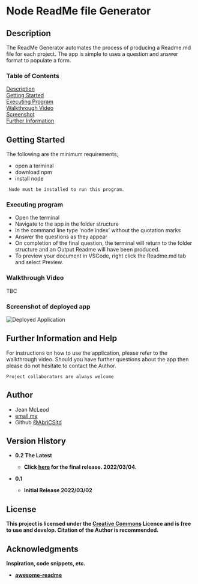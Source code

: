 # Node ReadMe file Generator


## Description

The ReadMe Generator automates the process of producing a Readme.md file for each project. 
The app is simple to uses a question and snswer format to populate a form.
<br>
### Table of Contents
[Description](https://github.com/AbriCS/Readme-Generator#description)<br>
[Getting Started](https://github.com/AbriCS/Readme-Generator#getting-started)<br>
[Executing Program](https://github.com/AbriCS/Readme-Generator#executing-program)<br>
[Walkthrough Video](https://github.com/AbriCS/Readme-Generator#walkthrough-video)<br>
[Screenshot](https://github.com/AbriCS/Readme-Generator#screenshot)<br>
[Further Information](https://github.com/AbriCS/Readme-Generator#further-information)<br>


## Getting Started

The following are the minimum requirements;

- open a terminal
- download npm
- install node 

```
 Node must be installed to run this program.
 ```


### Executing program

- Open the terminal 
- Navigate to the app in the folder structure
- In the command line type 'node index' without the quotation marks
- Answer the questions as they appear
- On completion of the final question, the terminal will return to the folder structure and an Output Readme will have been produced.
- To preview your document in VSCode, right click the Readme.md tab and select Preview.


### Walkthrough Video
TBC

### Screenshot of deployed app

![Deployed Application](./utils/images/Readmegen-picture.png)


## Further Information and Help

For instructions on how to use the application, please refer to the walkthrough video.  Should you have further questions about the app then please do not hesitate to contact the Author.

```
Project collaborators are always welcome

```

## Author

- Jean McLeod
- <a href="mailto:AbriCSltd@gmail.com">email me</a>
- Github [@AbriCSltd](https://github.com/AbriCS/Readme-Generator)

## Version History

- <b>0.2  The Latest<b>
    - Click [here](https://abrics.github.io/) for the final release. 2022/03/04.

- 0.1
  - Initial Release 2022/03/02

## License

This project is licensed under the [Creative Commons](https://creativecommons.org/licenses/by/2.0/uk/) Licence and is free to use and develop. Citation of the Author is recommended.

## Acknowledgments

Inspiration, code snippets, etc.

- [awesome-readme](https://github.com/matiassingers/awesome-readme)